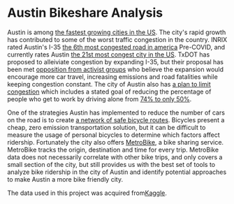 # Austin Bikeshare Analysis

  Austin is among [the fastest growing cities in the US](https://worldpopulationreview.com/us-city-rankings/fastest-growing-cities-in-the-us). The city's rapid growth has contributed to some of the worst traffic congestion in the country. INRIX rated Austin's I-35 [the 6th most congested road in america](https://inrix.com/press-releases/2019-traffic-scorecard-us/) Pre-COVID, and currently rates Austin [the 21st most congest city in the US](https://inrix.com/scorecard-city/?city=Austin%20TX&index=240). TxDOT has proposed to alleiviate congestion by expanding I-35, but their proposal has been met [opposition from activist groups](https://rethink35.com/txdots-expansion-plan) who believe the expansion would encourage more car travel, increasing emissions and road fatalities while keeping congestion constant. The city of Austin also has [a plan to limit congestion](https://www.austintexas.gov/department/austin-strategic-mobility-plan) which includes a stated goal of reducing the percentage of people who get to work by driving alone from [74% to only 50%](https://www.austintexas.gov/sites/default/files/files/Transportation/ASMP/ASMP_Chapters/AdoptedASMP_Executive_Summary_and_Introduction.pdf).  

  One of the strategies Austin has implemented to reduce the number of cars on the road is to create [a network of safe bicycle routes](https://austin.maps.arcgis.com/apps/MapJournal/index.html?appid=dba125033d42453491b36ea5fb935eea). Bicycles present a cheap, zero emission transportation solution, but it can be difficult to measure the usage of personal bicycles to determine which factors affect ridership. Fortunately the city also offers [MetroBike](https://www.capmetro.org/ourservices/metrobike), a bike sharing service. MetroBike tracks the origin, destination and time for every trip. MetroBike data does not necessarily correlate with other bike trips, and only covers a small section of the city, but still provides us with the best set of tools to analyze bike ridership in the city of Austin and identify potential approaches to make Austin a more bike friendly city.
  
  The data used in this project was acquired from[Kaggle](https://www.kaggle.com/datasets/jboysen/austin-bike).
